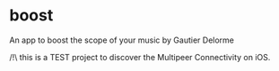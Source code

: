 # boost
An app to boost the scope of your music by Gautier Delorme

/!\ this is a TEST project to discover the Multipeer Connectivity on iOS.
